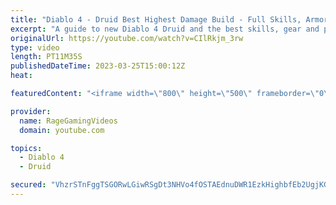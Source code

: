 ```yaml
---
title: "Diablo 4 - Druid Best Highest Damage Build - Full Skills, Armor & Weapons Guide - Tips & Tricks!"
excerpt: "A guide to new Diablo 4 Druid and the best skills, gear and playstyle! Enjoy! Support us on Patreon: http://bit.ly/1FUac4S Hunters ..."
originalUrl: https://youtube.com/watch?v=CIlRkjm_3rw
type: video
length: PT11M35S
publishedDateTime: 2023-03-25T15:00:12Z
heat: 

featuredContent: "<iframe width=\"800\" height=\"500\" frameborder=\"0\" src=\"https://www.youtube.com/embed/CIlRkjm_3rw\" allow=\"accelerometer; autoplay; encrypted-media; gyroscope; picture-in-picture\" allowfullscreen></iframe>"

provider:
  name: RageGamingVideos
  domain: youtube.com

topics:
  - Diablo 4
  - Druid

secured: "VhzrSTnFggTSGORwLGiwRSgDt3NHVo4fOSTAEdnuDWR1EzkHighbfEb2UgjKGwS9Xxuj9bD3cemC9g6qV5hLd88uNbLOP7LPvr4gBkOLLEl7Mg8nRPSRuWNNaT95/qc/GAIPnsywuWn4pyugUsfDsh3l8y4nv5KLhlm+tlJsea+i8d1ony7HlB//thWdK0PsmlIoR8pOkvu6Eb+R+SyYCvKCAqi29IckF8V7Btsqapwzlxa3AybN4jvw5vSnuPGk5PqQTxDpRQam0DQWzwnURAAu4XDJqHCr3vQzfxIVlF5SPqvijA0GVRcY7Rn4r4s/RGIFhUPk3Us0989Tu9+hpWzX54fvAx5YjcPHjAJCC3jVK7Rpgcro0JGurthojfIZU7J84tfvGC12lQHzKZP4RvCDVwxRwW3WQPP5XhiH8Z8=;rbW2ntvO8oMG30kD+2cyVA=="
---
```



